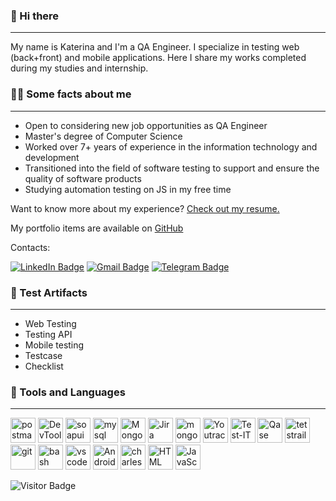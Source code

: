 ### 👋 Hi there 
---
My name is Katerina and I'm a QA Engineer. I specialize in testing web (back+front) and mobile applications. Here I share my works completed during my studies and internship.

### 👨‍💻 Some facts about me
---
- Open to considering new job opportunities as QA Engineer
- Master's degree of Computer Science
- Worked over 7+ years of experience in the information technology and development 
- Transitioned into the field of software testing to support and ensure the quality of software products
- Studying automation testing on JS in my free time

Want to know more about my experience? [Check out my resume.](https://github.com/EkaterinaSoldatova/Resume.git) 

My portfolio items are available on [GitHub](https://github.com/EkaterinaSoldatova#-test-artifacts)

Contacts: 

[![LinkedIn Badge](https://img.shields.io/badge/LinkedIn-Profile-informational?style=flat&logo=linkedin&logoColor=white&color=0D76A8)](https://www.linkedin.com/in/katerina-soldatova/)
[![Gmail Badge](https://img.shields.io/badge/Gmail-EMail-informational?style=flat&logo=gmail&logoColor=white&color=ea4335)](mailto:kathrinsoldatova@gmail.com) 
[![Telegram Badge](https://img.shields.io/badge/Telegram-Message-informational?style=flat&logo=telegram&logoColor=white&color=34a9e5)](https://t.me/katesoldatova) 

### 📁 Test Artifacts
---
- Web Testing
- Testing API
- Mobile testing
- Testcase
- Checklist 

### 💼 Tools and Languages
---
<img src="https://img.uxwing.com/wp-content/themes/uxwing/download/brands-social-media/postman-icon.svg" title="Postman" alt="postman" width="40" height="40"/>
<img src="https://d33wubrfki0l68.cloudfront.net/38b5c953a4667366685d55db55d057c86db1fc54/a0fdc/static/acae6b24d940347661ca901ea07f47c1/chrome-dev-logo-icon.png" title="DevTools" alt="DevTools" width="40" height="40"/>
<img src="https://static0.smartbear.co/smartbearbrand/media/images/home/soapui-icon.svg" title="SoapUI" alt="soapui" width="40" height="40"/>
<img src="https://cdn.jsdelivr.net/gh/devicons/devicon/icons/mysql/mysql-original.svg" title="MySQL" alt="mysql" width="40" height="40"/>
<img src="https://cdn.jsdelivr.net/gh/devicons/devicon/icons/mongodb/mongodb-original.svg" title="MongoDB" alt="MongoDB" width="40" height="40"/> 
<img src="https://cdn.jsdelivr.net/gh/devicons/devicon/icons/jira/jira-original.svg" title="jira" alt="Jira" width="40" height="40"/>
<img src="https://img.icons8.com/color/48/confluence--v2.png" title="Confluence" alt="mongodb" width="40" height="40"/> 
<img src="https://upload.wikimedia.org/wikipedia/commons/thumb/8/8d/YouTrack_Icon.svg/1024px-YouTrack_Icon.svg.png?20200803082248" title="YouTrack" alt="Youtrack" width="40" height="40"/> <img src="https://docs.testit.software/images/testit_logo_icon.png" title="Test-IT" alt="Test-IT" width="40" height="40"/>
<img src="https://luna1.co/eb0187.png" title="Qase" alt="Qase" width="40" height="40"/> 
<img src="https://codahosted.io/packs/21236/unversioned/assets/LOGO/ba1091c59bab89cd2fd0f289622731fe16113d7b00905abe64759c313a4b73b76c1b0426076ed76cb74752234c734131df46992d5b8b48fc13e264240e4f7119f736cfeb64df36ded54b5cbf6198b9cadedf18dd0cac5c7dbcd16e6336c29363cd1292ba" title="TestRail" alt="tetstrail" width="40" height="40"/> 
<img src="https://cdn.jsdelivr.net/gh/devicons/devicon/icons/git/git-original.svg" title="Git" alt="git" width="40" height="40"/>
<img src="https://upload.wikimedia.org/wikipedia/commons/thumb/4/4b/Bash_Logo_Colored.svg/1024px-Bash_Logo_Colored.svg.png?20180723054350" title="Bash" alt="bash" width="40" height="40"/>
<img src="https://cdn.jsdelivr.net/gh/devicons/devicon/icons/vscode/vscode-original.svg" title="VScode" alt="vscode" width="40" height="40"/> 
<img src="https://cdn.jsdelivr.net/gh/devicons/devicon/icons/androidstudio/androidstudio-original.svg" title="Android-Studio" alt="Android-Studio" width="40" height="40"/>
<img src="https://cdn.icon-icons.com/icons2/3053/PNG/512/charles_proxy_macos_bigsur_icon_190302.png" title="Charles-Proxy" alt="charles-proxy" width="40" height="40"/>
<img src="https://img.icons8.com/fluency/48/html-5.png" title="HTML" alt="HTML" width="40" height="40"/>
<img src="https://img.icons8.com/fluency/48/javascript.png" title="JavaScript" alt="JavaScript" width="40" height="40"/>

<br>

![Visitor Badge](https://visitor-badge.laobi.icu/badge?page_id=EkaterinaSoldatova)
>



